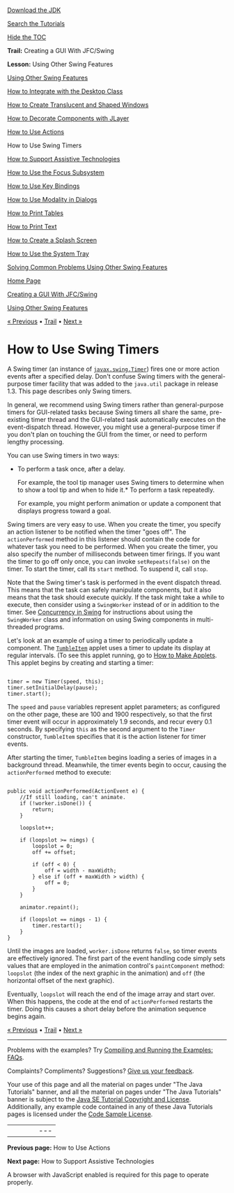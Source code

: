 [Download
the JDK](http://java.sun.com/javase/6/download.jsp)
  
[Search the
Tutorials](../../search.html)
  
[Hide the TOC](javascript:toggleLeft())

**Trail:** Creating a GUI With JFC/Swing
  
**Lesson:** Using Other Swing Features

[Using Other Swing Features](index.html)

[How to Integrate with the Desktop Class](desktop.html)

[How to Create Translucent and Shaped Windows](trans_shaped_windows.html)

[How to Decorate Components with JLayer](jlayer.html)

[How to Use Actions](action.html)

How to Use Swing Timers

[How to Support Assistive Technologies](access.html)

[How to Use the Focus Subsystem](focus.html)

[How to Use Key Bindings](keybinding.html)

[How to Use Modality in Dialogs](modality.html)

[How to Print Tables](printtable.html)

[How to Print Text](printtext.html)

[How to Create a Splash Screen](splashscreen.html)

[How to Use the System Tray](systemtray.html)

[Solving Common Problems Using Other Swing Features](problems.html)

[Home Page](../../index.html)
>
[Creating a GUI With JFC/Swing](../index.html)
>
[Using Other Swing Features](index.html)

[« Previous](action.html) • [Trail](../TOC.html) • [Next »](access.html)

# How to Use Swing Timers

A Swing timer
(an instance of
[`javax.swing.Timer`](http://download.oracle.com/javase/7/docs/api/javax/swing/Timer.html)) fires one or more action events
after a specified delay.
Don't confuse Swing timers with
the general-purpose timer facility that was added
to the `java.util` package in release 1.3.
This page describes only Swing timers.

In general, we recommend using Swing timers
rather than general-purpose timers
for GUI-related tasks because Swing timers
all share the same, pre-existing timer thread
and the GUI-related task automatically
executes on the event-dispatch thread.
However, you might use a general-purpose timer if
you don't plan on touching the GUI from the timer,
or need to perform lengthy processing.

You can use Swing timers in two ways:

* To perform a task once, after a delay.
    
  For example, the tool tip manager
  uses Swing timers to determine when to show a tool tip
  and when to hide it.* To perform a task repeatedly.
      
    For example, you might perform animation
    or update a component that displays progress toward a goal.

Swing timers are very easy to use.
When you create the timer, you specify an
action listener to be notified when the
timer "goes off". The `actionPerformed`
method in this listener should contain the code for
whatever task you need to be performed.
When you create the timer, you also specify the
number of milliseconds between timer firings.
If you want the timer to go off only once, you can
invoke `setRepeats(false)` on the timer.
To start the timer, call its `start` method.
To suspend it, call `stop`.

Note that the Swing timer's task is performed
in the event dispatch thread.
This means that the task can safely
manipulate components,
but it also means that
the task should execute quickly.
If the task might take a while to execute,
then consider using a `SwingWorker`
instead of or in addition to the timer.
See
[Concurrency in Swing](../concurrency/index.html)
for instructions about using the `SwingWorker` class
and information on using Swing components in multi-threaded programs.

Let's look at an example of using a timer
to periodically update a component.
The
[`TumbleItem`](../examples/components/TumbleItemProject/src/components/TumbleItem.java)
applet uses a timer to update its display at regular intervals. (To
see this applet running, go to
[How to Make Applets](../components/applet.html). This applet begins by creating and starting a timer:

```

timer = new Timer(speed, this);
timer.setInitialDelay(pause);
timer.start(); 

```

The `speed` and `pause` variables represent
applet parameters; as configured on the other page, these are 100 and
1900 respectively, so that the first timer event will occur in
approximately 1.9 seconds, and recur every 0.1 seconds. By specifying
`this` as the second argument to the `Timer`
constructor, `TumbleItem` specifies that it is the action
listener for timer events.

After starting the timer, `TumbleItem` begins loading a
series of images in a background thread. Meanwhile, the timer events
begin to occur, causing the
`actionPerformed` method to execute:

```

public void actionPerformed(ActionEvent e) {
    //If still loading, can't animate.
    if (!worker.isDone()) {
        return;
    }

    loopslot++;

    if (loopslot >= nimgs) {
        loopslot = 0;
        off += offset;

        if (off < 0) {
            off = width - maxWidth;
        } else if (off + maxWidth > width) {
            off = 0;
        }
    }

    animator.repaint();

    if (loopslot == nimgs - 1) {
        timer.restart();
    }
}

```

Until the images are loaded, `worker.isDone` returns
`false`, so timer events are effectively ignored. The
first part of the event handling code simply sets values that are
employed in the animation control's `paintComponent`
method: `loopslot` (the index of the next graphic in the
animation) and `off` (the horizontal offset of the next
graphic).

Eventually, `loopslot` will reach the end of the image
array and start over. When this happens, the code at the end of
`actionPerformed` restarts the timer. Doing this causes a
short delay before the animation sequence begins again.

[« Previous](action.html)
•
[Trail](../TOC.html)
•
[Next »](access.html)

---

Problems with the examples? Try [Compiling and Running
the Examples: FAQs](../../information/run-examples.html).
  
Complaints? Compliments? Suggestions? [Give
us your feedback](http://download.oracle.com/javase/feedback.html).

Your use of this page and all the material on pages under "The Java Tutorials" banner,
and all the material on pages under "The Java Tutorials" banner is subject to the [Java SE Tutorial Copyright
and License](../../information/license.html).
Additionally, any example code contained in any of these Java
Tutorials pages is licensed under the
[Code
Sample License](http://developers.sun.com/license/berkeley_license.html).

|  |  |  |  |  |
| --- | --- | --- | --- | --- |
| |  |  | | --- | --- | | duke image | Oracle logo | | [About Oracle](http://www.oracle.com/us/corporate/index.html) | [Oracle Technology Network](http://www.oracle.com/technology/index.html) | [Terms of Service](https://www.samplecode.oracle.com/servlets/CompulsoryClickThrough?type=TermsOfService) | Copyright © 1995, 2011 Oracle and/or its affiliates. All rights reserved. |

**Previous page:** How to Use Actions
  
**Next page:** How to Support Assistive Technologies




A browser with JavaScript enabled is required for this page to operate properly.